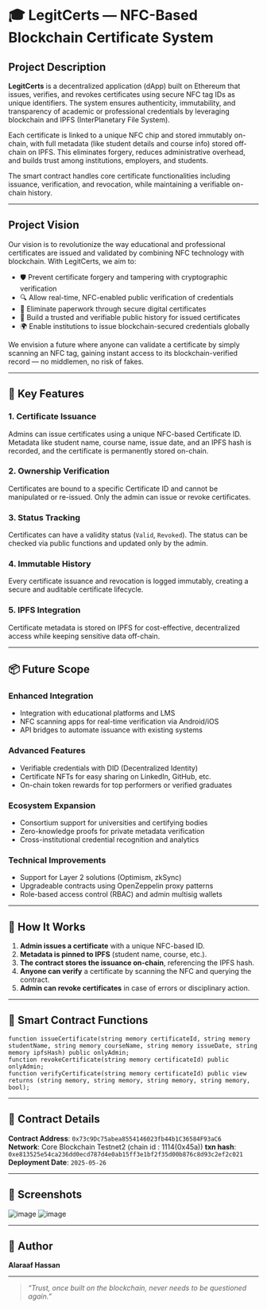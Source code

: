 # 🎓 LegitCerts — NFC-Based Blockchain Certificate System

## Project Description

**LegitCerts** is a decentralized application (dApp) built on Ethereum that issues, verifies, and revokes certificates using secure NFC tag IDs as unique identifiers. The system ensures authenticity, immutability, and transparency of academic or professional credentials by leveraging blockchain and IPFS (InterPlanetary File System).

Each certificate is linked to a unique NFC chip and stored immutably on-chain, with full metadata (like student details and course info) stored off-chain on IPFS. This eliminates forgery, reduces administrative overhead, and builds trust among institutions, employers, and students.

The smart contract handles core certificate functionalities including issuance, verification, and revocation, while maintaining a verifiable on-chain history.

---

## Project Vision

Our vision is to revolutionize the way educational and professional certificates are issued and validated by combining NFC technology with blockchain. With LegitCerts, we aim to:

- 🛡️ Prevent certificate forgery and tampering with cryptographic verification  
- 🔍 Allow real-time, NFC-enabled public verification of credentials  
- 📂 Eliminate paperwork through secure digital certificates  
- 🧾 Build a trusted and verifiable public history for issued certificates  
- 🌍 Enable institutions to issue blockchain-secured credentials globally  

We envision a future where anyone can validate a certificate by simply scanning an NFC tag, gaining instant access to its blockchain-verified record — no middlemen, no risk of fakes.

---

## 🔑 Key Features

### 1. Certificate Issuance  
Admins can issue certificates using a unique NFC-based Certificate ID. Metadata like student name, course name, issue date, and an IPFS hash is recorded, and the certificate is permanently stored on-chain.

### 2. Ownership Verification  
Certificates are bound to a specific Certificate ID and cannot be manipulated or re-issued. Only the admin can issue or revoke certificates.

### 3. Status Tracking  
Certificates can have a validity status (`Valid`, `Revoked`). The status can be checked via public functions and updated only by the admin.

### 4. Immutable History  
Every certificate issuance and revocation is logged immutably, creating a secure and auditable certificate lifecycle.

### 5. IPFS Integration  
Certificate metadata is stored on IPFS for cost-effective, decentralized access while keeping sensitive data off-chain.

---

## 📦 Future Scope

### Enhanced Integration  
- Integration with educational platforms and LMS  
- NFC scanning apps for real-time verification via Android/iOS  
- API bridges to automate issuance with existing systems  

### Advanced Features  
- Verifiable credentials with DID (Decentralized Identity)  
- Certificate NFTs for easy sharing on LinkedIn, GitHub, etc.  
- On-chain token rewards for top performers or verified graduates  

### Ecosystem Expansion  
- Consortium support for universities and certifying bodies  
- Zero-knowledge proofs for private metadata verification  
- Cross-institutional credential recognition and analytics  

### Technical Improvements  
- Support for Layer 2 solutions (Optimism, zkSync)  
- Upgradeable contracts using OpenZeppelin proxy patterns  
- Role-based access control (RBAC) and admin multisig wallets  

---

## 🧪 How It Works

1. **Admin issues a certificate** with a unique NFC-based ID.  
2. **Metadata is pinned to IPFS** (student name, course, etc.).  
3. **The contract stores the issuance on-chain**, referencing the IPFS hash.  
4. **Anyone can verify** a certificate by scanning the NFC and querying the contract.  
5. **Admin can revoke certificates** in case of errors or disciplinary action.  

---

## 📁 Smart Contract Functions

```solidity
function issueCertificate(string memory certificateId, string memory studentName, string memory courseName, string memory issueDate, string memory ipfsHash) public onlyAdmin;
function revokeCertificate(string memory certificateId) public onlyAdmin;
function verifyCertificate(string memory certificateId) public view returns (string memory, string memory, string memory, string memory, bool);
```

---

## 📍 Contract Details

**Contract Address**: `0x73c9Dc75abea8554146023fb44b1C36584F93aC6`  
**Network**: Core Blockchain Testnet2 (chain id : 1114(0x45a)) 
**txn hash**: `0xe813525e54ca236dd0ecd787d4e0ab15ff3e1bf2f35d00b876c8d93c2ef2c021`
**Deployment Date**: `2025-05-26`

---

## 📸 Screenshots

![image](https://github.com/user-attachments/assets/c2e6201c-d152-4bc3-b767-7b84a9ebd3a4)
![image](https://github.com/user-attachments/assets/126c7c03-b945-4e59-8300-320d994e1a84)


---

## 👤 Author

**Alaraaf Hassan**  

---

> _“Trust, once built on the blockchain, never needs to be questioned again.”_
